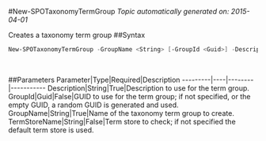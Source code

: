 #New-SPOTaxonomyTermGroup
*Topic automatically generated on: 2015-04-01*

Creates a taxonomy term group
##Syntax
```powershell
New-SPOTaxonomyTermGroup -GroupName <String> [-GroupId <Guid>] -Description <String> [-TermStoreName <String>]
```
&nbsp;

##Parameters
Parameter|Type|Required|Description
---------|----|--------|-----------
Description|String|True|Description to use for the term group.
GroupId|Guid|False|GUID to use for the term group; if not specified, or the empty GUID, a random GUID is generated and used.
GroupName|String|True|Name of the taxonomy term group to create.
TermStoreName|String|False|Term store to check; if not specified the default term store is used.
